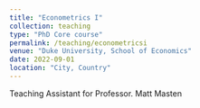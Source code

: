 ```yaml
---
title: "Econometrics I"
collection: teaching
type: "PhD Core course"
permalink: /teaching/econometricsi
venue: "Duke University, School of Economics"
date: 2022-09-01
location: "City, Country"
---
```


Teaching Assistant for Professor. Matt Masten
